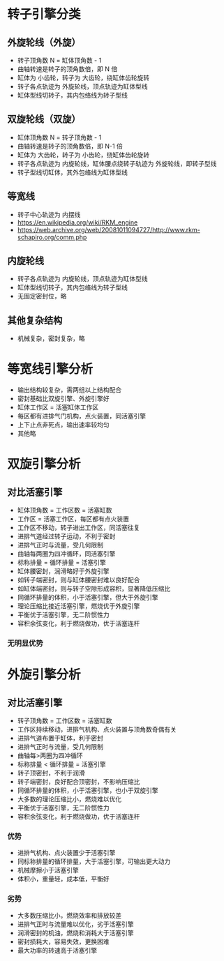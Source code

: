 #
# 转子引擎分类

## 外旋轮线（外旋）

* 转子顶角数 N = 缸体顶角数 - 1
* 曲轴转速是转子的顶角数倍，即 N 倍
* 缸体为 小齿轮，转子为 大齿轮，绕缸体齿轮旋转
* 转子各点轨迹为 外旋轮线，顶点轨迹为缸体型线
* 缸体型线切转子，其内包络线为转子型线

## 双旋轮线（双旋）

* 缸体顶角数 N = 转子顶角数 - 1
* 曲轴转速是转子的顶角数倍，即 N-1 倍
* 缸体为 大齿轮，转子为 小齿轮，绕缸体齿轮旋转
* 转子各点轨迹为 内旋轮线，缸体腰点绕转子轨迹为 外旋轮线，即转子型线
* 转子型线切缸体，其外包络线为缸体型线

## 等宽线

* 转子中心轨迹为 内摆线
* https://en.wikipedia.org/wiki/RKM_engine
* https://web.archive.org/web/20081011094727/http://www.rkm-schapiro.org/comm.php

## 内旋轮线

* 转子各点轨迹为 内旋轮线，顶点轨迹为缸体型线
* 缸体型线切转子，其内包络线为转子型线
* 无固定密封位，略

## 其他复杂结构

* 机械复杂，密封复杂，略

#
# 等宽线引擎分析

* 输出结构较复杂，需两组以上结构配合
* 密封基础比双旋引擎、外旋引擎好
* 缸体工作区 = 活塞缸体工作区
* 每区都有进排气门机构，点火装置，同活塞引擎
* 上下止点非死点，输出速率较均匀
* 其他略

#
# 双旋引擎分析

## 对比活塞引擎

* 缸体顶角数 = 工作区数 = 活塞缸数 
* 工作区 = 活塞工作区，每区都有点火装置
* 工作区不移动，转子进出工作区，同活塞往复
* 进排气道经过转子运动，不利于密封
* 进排气正时与流量，受几何限制
* 曲轴每两圈为四冲循环，同活塞引擎
* 标称排量 = 循环排量 = 活塞引擎
* 缸体腰密封，润滑略好于外旋引擎
* 如转子端密封，则与缸体腰密封难以良好配合
* 如缸体端密封，则与转子空隙形成容积，显著降低压缩比
* 同循环排量的体积，小于活塞引擎，但大于外旋引擎
* 理论压缩比接近活塞引擎，燃烧优于外旋引擎
* 平衡优于活塞引擎，无二阶惯性力
* 容积余弦变化，利于燃烧做功，优于活塞连杆

### 无明显优势

#
# 外旋引擎分析

## 对比活塞引擎

* 转子顶角数 = 工作区数 = 活塞缸数
* 工作区持续移动，进排气机构、点火装置与顶角数奇偶有关
* 进排气道布置于缸体，利于密封
* 进排气正时与流量，受几何限制
* 曲轴每>两圈为四冲循环
* 标称排量 < 循环排量 = 活塞引擎
* 转子顶密封，不利于润滑
* 转子端密封，良好配合顶密封，不影响压缩比
* 同循环排量的体积，小于活塞引擎，也小于双旋引擎
* 大多数的理论压缩比小，燃烧难以优化
* 平衡优于活塞引擎，无二阶惯性力
* 容积余弦变化，利于燃烧做功，优于活塞连杆

### 优势

* 进排气机构、点火装置少于活塞引擎
* 同标称排量的循环排量，大于活塞引擎，可输出更大动力
* 机械摩擦小于活塞引擎
* 体积小，重量轻，成本低，平衡好

### 劣势

* 大多数压缩比小，燃烧效率和排放较差
* 进排气正时与流量难以优化，劣于活塞引擎
* 润滑密封的机油，燃烧和消耗大于活塞引擎
* 密封损耗大，容易失效，更换困难
* 最大功率的转速高于活塞引擎
